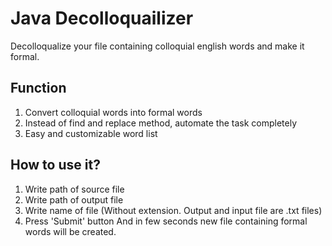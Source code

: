 # Java Decolloquailizer
Decolloqualize your file containing colloquial english words and make it formal.
## Function
1. Convert colloquial words into formal words
2. Instead of find and replace method, automate the task completely
3. Easy and customizable word list
## How to use it?
1. Write path of source file
2. Write path of output file
3. Write name of file
   (Without extension. Output and input file are .txt files)
4. Press 'Submit' button
   And in few seconds new file containing formal words will be created.

